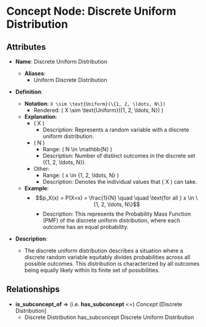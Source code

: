 # Concept Node: Discrete Uniform Distribution

## Attributes

- **Name**: Discrete Uniform Distribution
  - **Aliases**:
    - Uniform Discrete Distribution

- **Definition**:
  - **Notation**: `X \sim \text{Uniform}(\{1, 2, \ldots, N\})`
    - Rendered: \( X \sim \text{Uniform}(\{1, 2, \ldots, N\}) \)
  - **Explanation**:
    - \( X \)
      - Description: Represents a random variable with a discrete uniform distribution.
    - \( N \)
      - Range: \( N \in \mathbb{N} \)
      - Description: Number of distinct outcomes in the discrete set \(\{1, 2, \ldots, N\}\).
    - Other:
      - Range: \( x \in \{1, 2, \ldots, N\} \)
      - Description: Denotes the individual values that \( X \) can take.
  - **Example**:
    - $$p_X(x) = P(X=x) = \frac{1}{N} \quad \quad \text{for all } x \in \{1, 2, \ldots, N\}$$
      - Description: This represents the Probability Mass Function (PMF) of the discrete uniform distribution, where each outcome has an equal probability.

- **Description**: 
  - The discrete uniform distribution describes a situation where a discrete random variable equitably divides probabilities across all possible outcomes. This distribution is characterized by all outcomes being equally likely within its finite set of possibilities.

## Relationships

- **is_subconcept_of** => (i.e. **has_subconcept** <=) *Concept* [Discrete Distribution] 
  - Discrete Distribution has_subconcept Discrete Uniform Distribution
